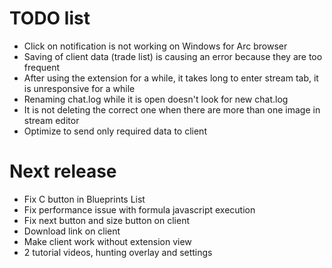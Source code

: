 # TODO list

- Click on notification is not working on Windows for Arc browser
- Saving of client data (trade list) is causing an error because they are too frequent
- After using the extension for a while, it takes long to enter stream tab, it is unresponsive for a while
- Renaming chat.log while it is open doesn't look for new chat.log
- It is not deleting the correct one when there are more than one image in stream editor
- Optimize to send only required data to client

# Next release

- Fix C button in Blueprints List
- Fix performance issue with formula javascript execution
- Fix next button and size button on client
- Download link on client
- Make client work without extension view
- 2 tutorial videos, hunting overlay and settings
